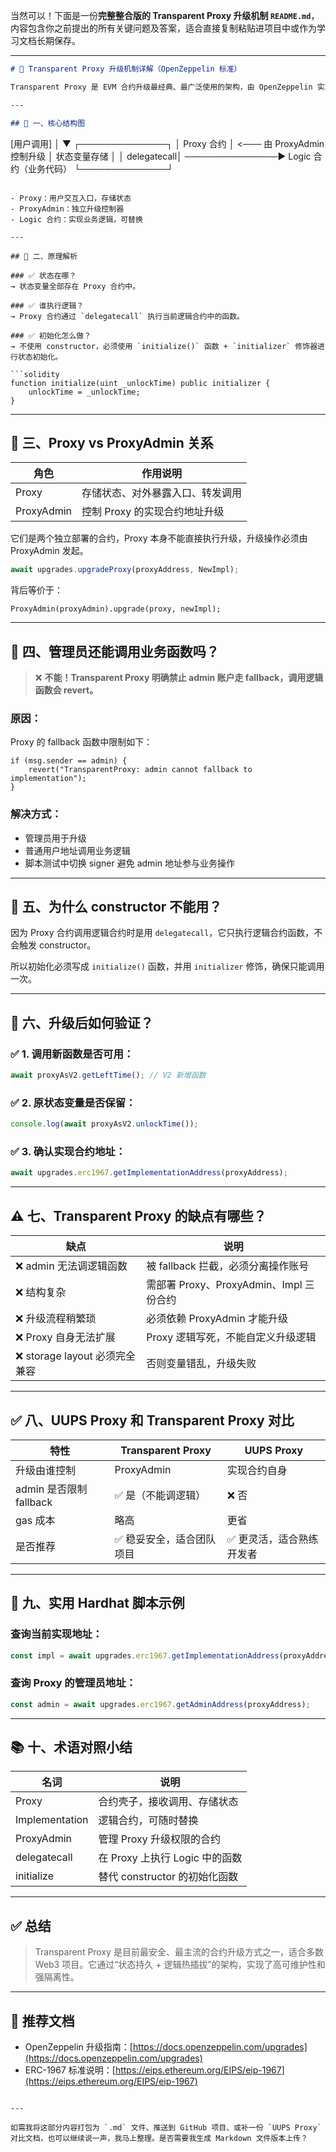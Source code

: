 当然可以！下面是一份**完整整合版的 Transparent Proxy 升级机制 `README.md`**，内容包含你之前提出的所有关键问题及答案，适合直接复制粘贴进项目中或作为学习文档长期保存。

---

```markdown
# 🧱 Transparent Proxy 升级机制详解（OpenZeppelin 标准）

Transparent Proxy 是 EVM 合约升级最经典、最广泛使用的架构，由 OpenZeppelin 实现标准化支持。它将“状态存储”和“业务逻辑”分离，在不变更合约地址的前提下实现逻辑合约的热更新。

---

## 📌 一、核心结构图

```

\[用户调用]
│
▼
┌──────────────┐
│  Proxy 合约  │ <─── 由 ProxyAdmin 控制升级
│  状态变量存储 │
│  delegatecall│ ───────────────► Logic 合约（业务代码）
└──────────────┘

````

- Proxy：用户交互入口，存储状态
- ProxyAdmin：独立升级控制器
- Logic 合约：实现业务逻辑，可替换

---

## 🧠 二、原理解析

### ✅ 状态在哪？
→ 状态变量全部存在 Proxy 合约中。

### ✅ 谁执行逻辑？
→ Proxy 合约通过 `delegatecall` 执行当前逻辑合约中的函数。

### ✅ 初始化怎么做？
→ 不使用 constructor，必须使用 `initialize()` 函数 + `initializer` 修饰器进行状态初始化。

```solidity
function initialize(uint _unlockTime) public initializer {
    unlockTime = _unlockTime;
}
````

---

## 🧩 三、Proxy vs ProxyAdmin 关系

| 角色         | 作用说明               |
| ---------- | ------------------ |
| Proxy      | 存储状态、对外暴露入口、转发调用   |
| ProxyAdmin | 控制 Proxy 的实现合约地址升级 |

它们是两个独立部署的合约，Proxy 本身不能直接执行升级，升级操作必须由 ProxyAdmin 发起。

```js
await upgrades.upgradeProxy(proxyAddress, NewImpl);
```

背后等价于：

```solidity
ProxyAdmin(proxyAdmin).upgrade(proxy, newImpl);
```

---

## 🚫 四、管理员还能调用业务函数吗？

> ❌ **不能！Transparent Proxy 明确禁止 admin 账户走 fallback，调用逻辑函数会 revert。**

### 原因：

Proxy 的 fallback 函数中限制如下：

```solidity
if (msg.sender == admin) {
    revert("TransparentProxy: admin cannot fallback to implementation");
}
```

### 解决方式：

* 管理员用于升级
* 普通用户地址调用业务逻辑
* 脚本测试中切换 signer 避免 admin 地址参与业务操作

---

## 🧱 五、为什么 constructor 不能用？

因为 Proxy 合约调用逻辑合约时是用 `delegatecall`，它只执行逻辑合约函数，不会触发 constructor。

所以初始化必须写成 `initialize()` 函数，并用 `initializer` 修饰，确保只能调用一次。

---

## 🧪 六、升级后如何验证？

### ✅ 1. 调用新函数是否可用：

```js
await proxyAsV2.getLeftTime(); // V2 新增函数
```

### ✅ 2. 原状态变量是否保留：

```js
console.log(await proxyAsV2.unlockTime());
```

### ✅ 3. 确认实现合约地址：

```js
await upgrades.erc1967.getImplementationAddress(proxyAddress);
```

---

## ⚠️ 七、Transparent Proxy 的缺点有哪些？

| 缺点                      | 说明                             |
| ----------------------- | ------------------------------ |
| ❌ admin 无法调逻辑函数         | 被 fallback 拦截，必须分离操作账号         |
| ❌ 结构复杂                  | 需部署 Proxy、ProxyAdmin、Impl 三份合约 |
| ❌ 升级流程稍繁琐               | 必须依赖 ProxyAdmin 才能升级           |
| ❌ Proxy 自身无法扩展          | Proxy 逻辑写死，不能自定义升级逻辑           |
| ❌ storage layout 必须完全兼容 | 否则变量错乱，升级失败                    |

---

## ✅ 八、UUPS Proxy 和 Transparent Proxy 对比

| 特性                  | Transparent Proxy | UUPS Proxy    |
| ------------------- | ----------------- | ------------- |
| 升级由谁控制              | ProxyAdmin        | 实现合约自身        |
| admin 是否限制 fallback | ✅ 是（不能调逻辑）        | ❌ 否           |
| gas 成本              | 略高                | 更省            |
| 是否推荐                | ✅ 稳妥安全，适合团队项目     | ✅ 更灵活，适合熟练开发者 |

---

## 🔧 九、实用 Hardhat 脚本示例

### 查询当前实现地址：

```js
const impl = await upgrades.erc1967.getImplementationAddress(proxyAddress);
```

### 查询 Proxy 的管理员地址：

```js
const admin = await upgrades.erc1967.getAdminAddress(proxyAddress);
```

---

## 📚 十、术语对照小结

| 名词             | 说明                     |
| -------------- | ---------------------- |
| Proxy          | 合约壳子，接收调用、存储状态         |
| Implementation | 逻辑合约，可随时替换             |
| ProxyAdmin     | 管理 Proxy 升级权限的合约       |
| delegatecall   | 在 Proxy 上执行 Logic 中的函数 |
| initialize     | 替代 constructor 的初始化函数  |

---

## ✅ 总结

> Transparent Proxy 是目前最安全、最主流的合约升级方式之一，适合多数 Web3 项目。它通过“状态持久 + 逻辑热插拔”的架构，实现了高可维护性和强隔离性。

---

## 📖 推荐文档

* OpenZeppelin 升级指南：[https://docs.openzeppelin.com/upgrades](https://docs.openzeppelin.com/upgrades)
* ERC-1967 标准说明：[https://eips.ethereum.org/EIPS/eip-1967](https://eips.ethereum.org/EIPS/eip-1967)

```

---

如需我将这部分内容打包为 `.md` 文件、推送到 GitHub 项目、或补一份 `UUPS Proxy` 对比文档，也可以继续说一声，我马上整理。是否需要我生成 Markdown 文件版本上传？
```
